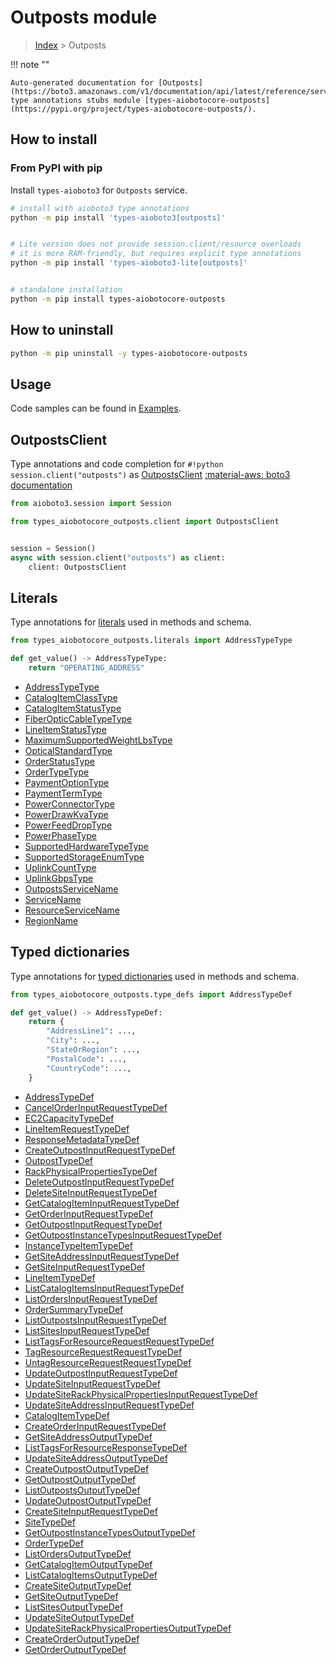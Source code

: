 # Outposts module

> [Index](../README.md) > Outposts


!!! note ""

    Auto-generated documentation for [Outposts](https://boto3.amazonaws.com/v1/documentation/api/latest/reference/services/outposts.html#Outposts)
    type annotations stubs module [types-aiobotocore-outposts](https://pypi.org/project/types-aiobotocore-outposts/).

## How to install



### From PyPI with pip

Install `types-aioboto3` for `Outposts` service.

```bash
# install with aioboto3 type annotations
python -m pip install 'types-aioboto3[outposts]'


# Lite version does not provide session.client/resource overloads
# it is more RAM-friendly, but requires explicit type annotations
python -m pip install 'types-aioboto3-lite[outposts]'


# standalone installation
python -m pip install types-aiobotocore-outposts
```



## How to uninstall

```bash
python -m pip uninstall -y types-aiobotocore-outposts
```

## Usage

Code samples can be found in [Examples](./usage.md).

## OutpostsClient

Type annotations and code completion for  `#!python session.client("outposts")` as [OutpostsClient](./client.md)
[:material-aws: boto3 documentation](https://boto3.amazonaws.com/v1/documentation/api/latest/reference/services/outposts.html#Outposts.Client)

```python title="Usage example"
from aioboto3.session import Session

from types_aiobotocore_outposts.client import OutpostsClient


session = Session()
async with session.client("outposts") as client:
    client: OutpostsClient
```








## Literals

Type annotations for [literals](./literals.md) used in methods and schema.

```python title="Usage example"
from types_aiobotocore_outposts.literals import AddressTypeType

def get_value() -> AddressTypeType:
    return "OPERATING_ADDRESS"
```

- [AddressTypeType](./literals.md#addresstypetype)
- [CatalogItemClassType](./literals.md#catalogitemclasstype)
- [CatalogItemStatusType](./literals.md#catalogitemstatustype)
- [FiberOpticCableTypeType](./literals.md#fiberopticcabletypetype)
- [LineItemStatusType](./literals.md#lineitemstatustype)
- [MaximumSupportedWeightLbsType](./literals.md#maximumsupportedweightlbstype)
- [OpticalStandardType](./literals.md#opticalstandardtype)
- [OrderStatusType](./literals.md#orderstatustype)
- [OrderTypeType](./literals.md#ordertypetype)
- [PaymentOptionType](./literals.md#paymentoptiontype)
- [PaymentTermType](./literals.md#paymenttermtype)
- [PowerConnectorType](./literals.md#powerconnectortype)
- [PowerDrawKvaType](./literals.md#powerdrawkvatype)
- [PowerFeedDropType](./literals.md#powerfeeddroptype)
- [PowerPhaseType](./literals.md#powerphasetype)
- [SupportedHardwareTypeType](./literals.md#supportedhardwaretypetype)
- [SupportedStorageEnumType](./literals.md#supportedstorageenumtype)
- [UplinkCountType](./literals.md#uplinkcounttype)
- [UplinkGbpsType](./literals.md#uplinkgbpstype)
- [OutpostsServiceName](./literals.md#outpostsservicename)
- [ServiceName](./literals.md#servicename)
- [ResourceServiceName](./literals.md#resourceservicename)
- [RegionName](./literals.md#regionname)




## Typed dictionaries

Type annotations for [typed dictionaries](./type_defs.md) used in methods and schema.

```python title="Usage example"
from types_aiobotocore_outposts.type_defs import AddressTypeDef

def get_value() -> AddressTypeDef:
    return {
        "AddressLine1": ...,
        "City": ...,
        "StateOrRegion": ...,
        "PostalCode": ...,
        "CountryCode": ...,
    }
```

- [AddressTypeDef](./type_defs.md#addresstypedef)
- [CancelOrderInputRequestTypeDef](./type_defs.md#cancelorderinputrequesttypedef)
- [EC2CapacityTypeDef](./type_defs.md#ec2capacitytypedef)
- [LineItemRequestTypeDef](./type_defs.md#lineitemrequesttypedef)
- [ResponseMetadataTypeDef](./type_defs.md#responsemetadatatypedef)
- [CreateOutpostInputRequestTypeDef](./type_defs.md#createoutpostinputrequesttypedef)
- [OutpostTypeDef](./type_defs.md#outposttypedef)
- [RackPhysicalPropertiesTypeDef](./type_defs.md#rackphysicalpropertiestypedef)
- [DeleteOutpostInputRequestTypeDef](./type_defs.md#deleteoutpostinputrequesttypedef)
- [DeleteSiteInputRequestTypeDef](./type_defs.md#deletesiteinputrequesttypedef)
- [GetCatalogItemInputRequestTypeDef](./type_defs.md#getcatalogiteminputrequesttypedef)
- [GetOrderInputRequestTypeDef](./type_defs.md#getorderinputrequesttypedef)
- [GetOutpostInputRequestTypeDef](./type_defs.md#getoutpostinputrequesttypedef)
- [GetOutpostInstanceTypesInputRequestTypeDef](./type_defs.md#getoutpostinstancetypesinputrequesttypedef)
- [InstanceTypeItemTypeDef](./type_defs.md#instancetypeitemtypedef)
- [GetSiteAddressInputRequestTypeDef](./type_defs.md#getsiteaddressinputrequesttypedef)
- [GetSiteInputRequestTypeDef](./type_defs.md#getsiteinputrequesttypedef)
- [LineItemTypeDef](./type_defs.md#lineitemtypedef)
- [ListCatalogItemsInputRequestTypeDef](./type_defs.md#listcatalogitemsinputrequesttypedef)
- [ListOrdersInputRequestTypeDef](./type_defs.md#listordersinputrequesttypedef)
- [OrderSummaryTypeDef](./type_defs.md#ordersummarytypedef)
- [ListOutpostsInputRequestTypeDef](./type_defs.md#listoutpostsinputrequesttypedef)
- [ListSitesInputRequestTypeDef](./type_defs.md#listsitesinputrequesttypedef)
- [ListTagsForResourceRequestRequestTypeDef](./type_defs.md#listtagsforresourcerequestrequesttypedef)
- [TagResourceRequestRequestTypeDef](./type_defs.md#tagresourcerequestrequesttypedef)
- [UntagResourceRequestRequestTypeDef](./type_defs.md#untagresourcerequestrequesttypedef)
- [UpdateOutpostInputRequestTypeDef](./type_defs.md#updateoutpostinputrequesttypedef)
- [UpdateSiteInputRequestTypeDef](./type_defs.md#updatesiteinputrequesttypedef)
- [UpdateSiteRackPhysicalPropertiesInputRequestTypeDef](./type_defs.md#updatesiterackphysicalpropertiesinputrequesttypedef)
- [UpdateSiteAddressInputRequestTypeDef](./type_defs.md#updatesiteaddressinputrequesttypedef)
- [CatalogItemTypeDef](./type_defs.md#catalogitemtypedef)
- [CreateOrderInputRequestTypeDef](./type_defs.md#createorderinputrequesttypedef)
- [GetSiteAddressOutputTypeDef](./type_defs.md#getsiteaddressoutputtypedef)
- [ListTagsForResourceResponseTypeDef](./type_defs.md#listtagsforresourceresponsetypedef)
- [UpdateSiteAddressOutputTypeDef](./type_defs.md#updatesiteaddressoutputtypedef)
- [CreateOutpostOutputTypeDef](./type_defs.md#createoutpostoutputtypedef)
- [GetOutpostOutputTypeDef](./type_defs.md#getoutpostoutputtypedef)
- [ListOutpostsOutputTypeDef](./type_defs.md#listoutpostsoutputtypedef)
- [UpdateOutpostOutputTypeDef](./type_defs.md#updateoutpostoutputtypedef)
- [CreateSiteInputRequestTypeDef](./type_defs.md#createsiteinputrequesttypedef)
- [SiteTypeDef](./type_defs.md#sitetypedef)
- [GetOutpostInstanceTypesOutputTypeDef](./type_defs.md#getoutpostinstancetypesoutputtypedef)
- [OrderTypeDef](./type_defs.md#ordertypedef)
- [ListOrdersOutputTypeDef](./type_defs.md#listordersoutputtypedef)
- [GetCatalogItemOutputTypeDef](./type_defs.md#getcatalogitemoutputtypedef)
- [ListCatalogItemsOutputTypeDef](./type_defs.md#listcatalogitemsoutputtypedef)
- [CreateSiteOutputTypeDef](./type_defs.md#createsiteoutputtypedef)
- [GetSiteOutputTypeDef](./type_defs.md#getsiteoutputtypedef)
- [ListSitesOutputTypeDef](./type_defs.md#listsitesoutputtypedef)
- [UpdateSiteOutputTypeDef](./type_defs.md#updatesiteoutputtypedef)
- [UpdateSiteRackPhysicalPropertiesOutputTypeDef](./type_defs.md#updatesiterackphysicalpropertiesoutputtypedef)
- [CreateOrderOutputTypeDef](./type_defs.md#createorderoutputtypedef)
- [GetOrderOutputTypeDef](./type_defs.md#getorderoutputtypedef)

